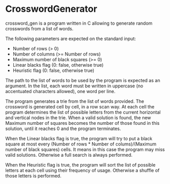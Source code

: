 # CrosswordGenerator

crossword_gen is a program written in C allowing to generate random crosswords from a list of words.

The following parameters are expected on the standard input:

- Number of rows (> 0)
- Number of columns (>= Number of rows)
- Maximum number of black squares (>= 0)
- Linear blacks flag (0: false, otherwise true)
- Heuristic flag (0: false, otherwise true)

The path to the list of words to be used by the program is expected as an argument. In the list, each word must be written in uppercase (no accentuated characters allowed), one word per line.

The program generates a trie from the list of words provided. The crossword is generated cell by cell, in a row scan way. At each cell the program determines the list of possible letters from the current horizontal and vertical nodes in the trie. When a valid solution is found, the new Maximum number of squares becomes the number of those found in this solution, until it reaches 0 and the program terminates.

When the Linear blacks flag is true, the program will try to put a black square at most every (Number of rows \* Number of colums)/(Maximum number of black squares) cells. It means in this case the program may miss valid solutions. Otherwise a full search is always performed.

When the Heuristic flag is true, the program will sort the list of possible letters at each cell using their frequency of usage. Otherwise a shuffle of those letters is performed.
